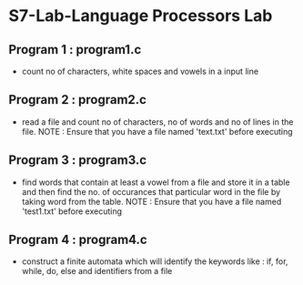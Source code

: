 # S7-Lab-Language Processors Lab

## Program 1 : program1.c
- count no of characters, white spaces and vowels in a input line

## Program 2 : program2.c
- read a file and count no of characters, no of words and no of lines in the file.
NOTE : Ensure that you have a file named 'text.txt' before executing

## Program 3 : program3.c
- find words that contain at least a vowel from a file and store it in a table and then find the no. of occurances that particular word in the file by taking word from the table.
NOTE : Ensure that you have a file named 'test1.txt' before executing

## Program 4 : program4.c
- construct a finite automata which will identify the keywords like : if, for, while, do, else and identifiers from a file
